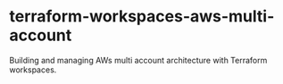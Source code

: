 # terraform-workspaces-aws-multi-account
Building and managing AWs multi account architecture with Terraform workspaces.
